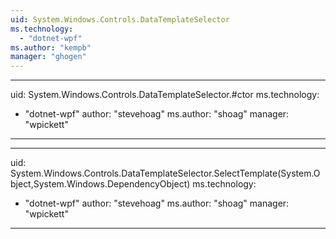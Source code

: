```yaml
---
uid: System.Windows.Controls.DataTemplateSelector
ms.technology: 
  - "dotnet-wpf"
ms.author: "kempb"
manager: "ghogen"
---
```


---
uid: System.Windows.Controls.DataTemplateSelector.#ctor
ms.technology: 
  - "dotnet-wpf"
author: "stevehoag"
ms.author: "shoag"
manager: "wpickett"
---

---
uid: System.Windows.Controls.DataTemplateSelector.SelectTemplate(System.Object,System.Windows.DependencyObject)
ms.technology: 
  - "dotnet-wpf"
author: "stevehoag"
ms.author: "shoag"
manager: "wpickett"
---
